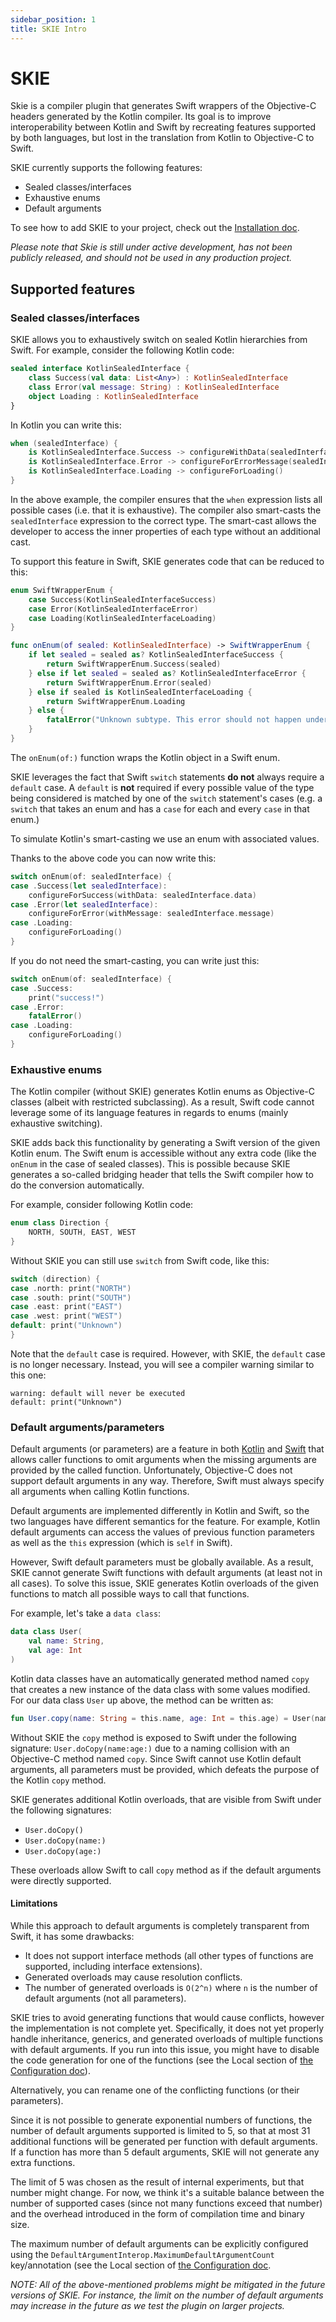 ```yaml
---
sidebar_position: 1
title: SKIE Intro
---
```


# SKIE

Skie is a compiler plugin that generates Swift wrappers of the Objective-C headers generated by the Kotlin compiler. Its goal is to improve interoperability between Kotlin and Swift by recreating features supported by both languages, but lost in the translation from Kotlin to Objective-C to Swift.

SKIE currently supports the following features:

- Sealed classes/interfaces
- Exhaustive enums
- Default arguments

To see how to add SKIE to your project, check out the [Installation doc](/docs/Installation.mdx).

*Please note that Skie is still under active development, has not been publicly released, and should not be used in any production project.*

## Supported features

### Sealed classes/interfaces

SKIE allows you to exhaustively switch on sealed Kotlin hierarchies from Swift. For example, consider the following Kotlin code:

```kotlin
sealed interface KotlinSealedInterface {
    class Success(val data: List<Any>) : KotlinSealedInterface
    class Error(val message: String) : KotlinSealedInterface
    object Loading : KotlinSealedInterface
}
```

In Kotlin you can write this:

```kotlin
when (sealedInterface) {
    is KotlinSealedInterface.Success -> configureWithData(sealedInterface.data)
    is KotlinSealedInterface.Error -> configureForErrorMessage(sealedInterface.message)
    is KotlinSealedInterface.Loading -> configureForLoading()
}
```

In the above example, the compiler ensures that the `when` expression lists all possible cases (i.e. that it is exhaustive). The compiler also smart-casts the `sealedInterface` expression to the correct type. The smart-cast allows the developer to access the inner properties of each type without an additional cast.

To support this feature in Swift, SKIE generates code that can be reduced to this:

```swift
enum SwiftWrapperEnum {
    case Success(KotlinSealedInterfaceSuccess)
    case Error(KotlinSealedInterfaceError)
    case Loading(KotlinSealedInterfaceLoading)
}

func onEnum(of sealed: KotlinSealedInterface) -> SwiftWrapperEnum {
    if let sealed = sealed as? KotlinSealedInterfaceSuccess {
        return SwiftWrapperEnum.Success(sealed)
    } else if let sealed = sealed as? KotlinSealedInterfaceError {
        return SwiftWrapperEnum.Error(sealed)
    } else if sealed is KotlinSealedInterfaceLoading {
        return SwiftWrapperEnum.Loading
    } else {
        fatalError("Unknown subtype. This error should not happen under normal circumstances since KotlinSealedInterace is sealed.")
    }
}
```

The `onEnum(of:)` function wraps the Kotlin object in a Swift enum.

SKIE leverages the fact that Swift `switch` statements **do not** always require a `default` case. A `default` is **not** required if every possible value of the type being considered is matched by one of the `switch` statement's cases (e.g. a `switch` that takes an enum and has a `case` for each and every `case` in that enum.)

To simulate Kotlin's smart-casting we use an enum with associated values.

Thanks to the above code you can now write this:

```swift
switch onEnum(of: sealedInterface) {
case .Success(let sealedInterface):
    configureForSuccess(withData: sealedInterface.data)
case .Error(let sealedInterface):
    configureForError(withMessage: sealedInterface.message)
case .Loading:
    configureForLoading()
}
```

If you do not need the smart-casting, you can write just this:

```swift
switch onEnum(of: sealedInterface) {
case .Success:
    print("success!")
case .Error:
    fatalError()
case .Loading:
    configureForLoading()
}
```

### Exhaustive enums

The Kotlin compiler (without SKIE) generates Kotlin enums as Objective-C classes (albeit with restricted subclassing). As a result, Swift code cannot leverage some of its language features in regards to enums (mainly exhaustive switching).

SKIE adds back this functionality by generating a Swift version of the given Kotlin enum. The Swift enum is accessible without any extra code (like the `onEnum` in the case of sealed classes).
This is possible because SKIE generates a so-called bridging header that tells the Swift compiler how to do the conversion automatically.

For example, consider following Kotlin code:

```kotlin
enum class Direction {
    NORTH, SOUTH, EAST, WEST
}
```

Without SKIE you can still use `switch` from Swift code, like this:

```swift
switch (direction) {
case .north: print("NORTH")
case .south: print("SOUTH")
case .east: print("EAST")
case .west: print("WEST")
default: print("Unknown")
}
```

Note that the `default` case is required. However, with SKIE, the `default` case is no longer necessary. Instead, you will see a compiler warning similar to this one:

```
warning: default will never be executed
default: print("Unknown")
```

### Default arguments/parameters

Default arguments (or parameters) are a feature in both [Kotlin](https://kotlinlang.org/docs/functions.html#default-arguments) and [Swift](https://docs.swift.org/swift-book/LanguageGuide/Functions.html#ID169) that allows caller functions to omit arguments when the missing arguments are provided by the called function. Unfortunately, Objective-C does not support default arguments in any way. Therefore, Swift must always specify all arguments when calling Kotlin functions.

Default arguments are implemented differently in Kotlin and Swift, so the two languages have different semantics for the feature. For example, Kotlin default arguments can access the values of previous function parameters as well as the `this` expression (which is `self` in Swift).

However, Swift default parameters must be globally available. As a result, SKIE cannot generate Swift functions with default arguments (at least not in all cases). To solve this issue, SKIE generates Kotlin overloads of the given functions to match all possible ways to call that functions.

For example, let's take a `data class`:

```kotlin
data class User(
    val name: String,
    val age: Int
)
```

Kotlin data classes have an automatically generated method named `copy` that creates a new instance of the data class with some values modified. For our data class `User` up above, the method can be written as:

```kotlin
fun User.copy(name: String = this.name, age: Int = this.age) = User(name, age)
```

Without SKIE the `copy` method is exposed to Swift under the following signature: `User.doCopy(name:age:)` due to a naming collision with an Objective-C method named `copy`. Since Swift cannot use Kotlin default arguments, all parameters must be provided, which defeats the purpose of the Kotlin `copy` method.

SKIE generates additional Kotlin overloads, that are visible from Swift under the following signatures:

- `User.doCopy()`
- `User.doCopy(name:)`
- `User.doCopy(age:)`

These overloads allow Swift to call `copy` method as if the default arguments were directly supported.

#### Limitations

While this approach to default arguments is completely transparent from Swift, it has some drawbacks:

- It does not support interface methods (all other types of functions are supported, including interface extensions).
- Generated overloads may cause resolution conflicts.
- The number of generated overloads is `O(2^n)` where `n` is the number of default arguments (not all parameters).

SKIE tries to avoid generating functions that would cause conflicts, however the implementation is not complete yet. Specifically, it does not yet properly handle inheritance, generics, and generated overloads of multiple functions with default arguments. If you run into this issue, you might have to disable the code generation for one of the functions (see the Local section of [the Configuration doc](/Configuration.md)).

Alternatively, you can rename one of the conflicting functions (or their parameters).

Since it is not possible to generate exponential numbers of functions, the number of default arguments supported is limited to 5, so that at most 31 additional functions will be generated per function with default arguments. If a function has more than 5 default arguments, SKIE will not generate any extra functions.

The limit of 5 was chosen as the result of internal experiments, but that number might change. For now, we think it's a suitable balance between the number of supported cases (since not many functions exceed that number) and the overhead introduced in the form of compilation time and binary size.

The maximum number of default arguments can be explicitly configured using the `DefaultArgumentInterop.MaximumDefaultArgumentCount` key/annotation (see the Local section of [the Configuration doc](/docs/Configuration.md).

*NOTE: All of the above-mentioned problems might be mitigated in the future versions of SKIE. For instance, the limit on the number of default arguments may increase in the future as we test the plugin on larger projects.*
